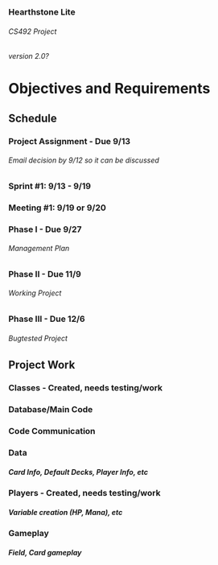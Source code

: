 ### Hearthstone Lite
###### CS492 Project
###### version 2.0?
# Objectives and Requirements
## Schedule
### Project Assignment - Due 9/13
###### Email decision by 9/12 so it can be discussed
### Sprint #1: 9/13 - 9/19
### Meeting #1: 9/19 or 9/20
### Phase I - Due 9/27
###### Management Plan
### Phase II - Due 11/9
###### Working Project
### Phase III - Due 12/6
###### Bugtested Project
## Project Work
### Classes - Created, needs testing/work
### Database/Main Code
### Code Communication
##### 
### Data
##### Card Info, Default Decks, Player Info, etc
### Players - Created, needs testing/work
##### Variable creation (HP, Mana), etc
### Gameplay
##### Field, Card gameplay
